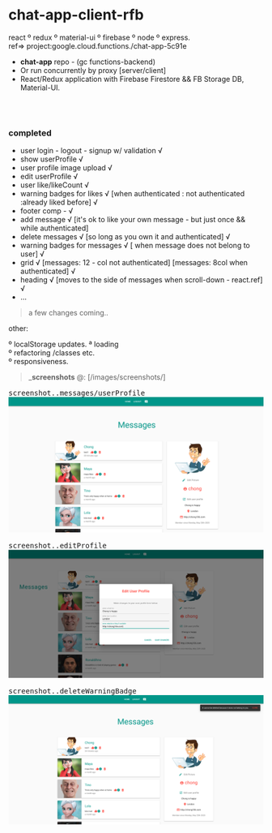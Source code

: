# chat-app-client-rfb
react º redux º material-ui º firebase º node º express.            
ref=> project:google.cloud.functions./chat-app-5c91e


- __chat-app__ repo - (gc functions-backend)
- Or run concurrently by proxy [server/client]
- React/Redux application with Firebase Firestore && FB Storage DB, Material-UI.



<br /><br />

### completed
- user login - logout - signup w/ validation √
- show userProfile √
- user profile image upload √ 
- edit userProfile √
- user like/likeCount √
- warning badges for likes √ [when authenticated : not authenticated :already liked before] √
- footer comp - √
- add message √ [it's ok to like your own message - but just once && while authenticated]
- delete messages √ [so long as you own it and authenticated] √
- warning badges for messages √ [ when message does not belong to user] √
- grid √ [messages: 12 - col not authenticated] [messages: 8col when authenticated] √
- heading √ [moves to the side of messages when scroll-down - react.ref] √
- ...
> a few changes coming..        

      
other:             

º localStorage updates. 
ª loading   
º refactoring /classes etc.     
º responsiveness.     


> ___screenshots__ @: [/images/screenshots/]

<kbd>screenshot..messages/userProfile</kbd><br/>
![](src/images/screenshots/gridcol8col4.png)<br/>

<kbd>screenshot..editProfile</kbd><br/>
![](src/images/screenshots/editProfile.png)<br/>

<kbd>screenshot..deleteWarningBadge</kbd><br/>
![](src/images/screenshots/cannotDeleteMessage.png)<br/>




